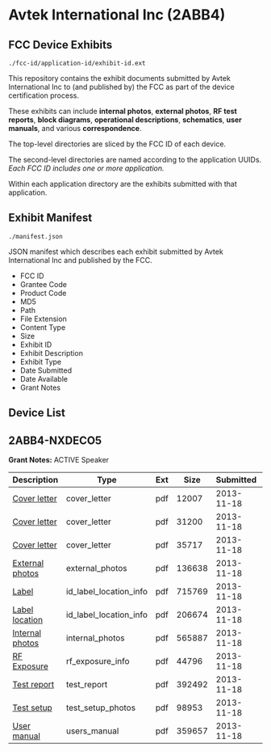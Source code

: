 # Avtek International Inc (2ABB4)
## FCC Device Exhibits

```
./fcc-id/application-id/exhibit-id.ext
```

This repository contains the exhibit documents submitted by Avtek International Inc to (and published by) the FCC as part of the device certification process.

These exhibits can include **internal photos**, **external photos**, **RF test reports**, **block diagrams**, **operational descriptions**, **schematics**, **user manuals**, and various **correspondence**.

The top-level directories are sliced by the FCC ID of each device.

The second-level directories are named according to the application UUIDs. *Each FCC ID includes one or more application.*

Within each application directory are the exhibits submitted with that application. 

## Exhibit Manifest

```
./manifest.json
```

JSON manifest which describes each exhibit submitted by Avtek International Inc and published by the FCC.

- FCC ID
- Grantee Code
- Product Code
- MD5
- Path
- File Extension
- Content Type
- Size
- Exhibit ID
- Exhibit Description
- Exhibit Type
- Date Submitted
- Date Available
- Grant Notes

## Device List
## 2ABB4-NXDECO5
**Grant Notes:** ACTIVE Speaker

| Description | Type | Ext | Size | Submitted | Available |
| ----------- | ---- | --- | ---- | --------- | --------- |
| [Cover letter](2ABB4-NXDECO5/6549d079fe58da9e635508a62b91eea4/2121279.pdf) | cover_letter | pdf | 12007 | 2013-11-18 | 2013-11-18 |
| [Cover letter](2ABB4-NXDECO5/6549d079fe58da9e635508a62b91eea4/2121280.pdf) | cover_letter | pdf | 31200 | 2013-11-18 | 2013-11-18 |
| [Cover letter](2ABB4-NXDECO5/6549d079fe58da9e635508a62b91eea4/2121281.pdf) | cover_letter | pdf | 35717 | 2013-11-18 | 2013-11-18 |
| [External photos](2ABB4-NXDECO5/6549d079fe58da9e635508a62b91eea4/2121282.pdf) | external_photos | pdf | 136638 | 2013-11-18 | 2013-11-18 |
| [Label](2ABB4-NXDECO5/6549d079fe58da9e635508a62b91eea4/2121283.pdf) | id_label_location_info | pdf | 715769 | 2013-11-18 | 2013-11-18 |
| [Label location](2ABB4-NXDECO5/6549d079fe58da9e635508a62b91eea4/2121284.pdf) | id_label_location_info | pdf | 206674 | 2013-11-18 | 2013-11-18 |
| [Internal photos](2ABB4-NXDECO5/6549d079fe58da9e635508a62b91eea4/2121285.pdf) | internal_photos | pdf | 565887 | 2013-11-18 | 2013-11-18 |
| [RF Exposure](2ABB4-NXDECO5/6549d079fe58da9e635508a62b91eea4/2121287.pdf) | rf_exposure_info | pdf | 44796 | 2013-11-18 | 2013-11-18 |
| [Test report](2ABB4-NXDECO5/6549d079fe58da9e635508a62b91eea4/2121289.pdf) | test_report | pdf | 392492 | 2013-11-18 | 2013-11-18 |
| [Test setup](2ABB4-NXDECO5/6549d079fe58da9e635508a62b91eea4/2121290.pdf) | test_setup_photos | pdf | 98953 | 2013-11-18 | 2013-11-18 |
| [User manual](2ABB4-NXDECO5/6549d079fe58da9e635508a62b91eea4/2121292.pdf) | users_manual | pdf | 359657 | 2013-11-18 | 2013-11-18 |
